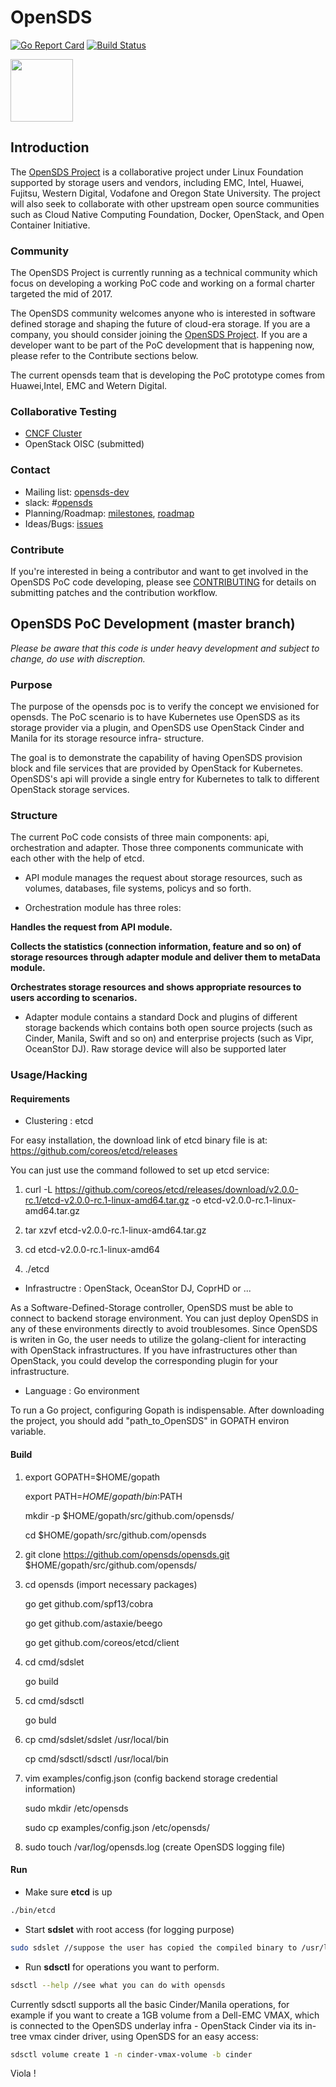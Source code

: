 # OpenSDS

[![Go Report Card](https://goreportcard.com/badge/github.com/opensds/opensds)](https://goreportcard.com/report/github.com/opensds/opensds)
[![Build Status](https://travis-ci.org/opensds/opensds.svg?branch=master)](https://travis-ci.org/opensds/opensds)

<img src="https://www.opensds.io/wp-content/uploads/2016/11/logo_opensds.png" width="100">

## Introduction

The [OpenSDS Project](https://opensds.io/) is a collaborative project under Linux
Foundation supported by storage users and vendors, including
EMC, Intel, Huawei, Fujitsu, Western Digital, Vodafone and Oregon State University. The project
will also seek to collaborate with other upstream open source communities
such as Cloud Native Computing Foundation, Docker, OpenStack, and Open
Container Initiative. 

### Community

The OpenSDS Project is currently running as a technical community which
focus on developing a working PoC code and working on a formal charter
targeted the mid of 2017.

The OpenSDS community welcomes anyone who is interested in software defined
storage and shaping the future of cloud-era storage. If you are a company,
you should consider joining the [OpenSDS Project](https://opensds.io/). 
If you are a developer want to be part of the PoC development that is happening
now, please refer to the Contribute sections below.

The current opensds team that is developing the PoC prototype comes from Huawei,Intel,
EMC and Wetern Digital.

### Collaborative Testing

* [CNCF Cluster](https://github.com/cncf/cluster/issues/30)
* OpenStack OISC (submitted)

### Contact

- Mailing list: [opensds-dev](https://groups.google.com/forum/?hl=en#!forum/opensds-dev)
- slack: #[opensds](https://opensds.slack.com)
- Planning/Roadmap: [milestones](https://github.com/opensds/opensds/milestones), [roadmap](./ROADMAP.md)
- Ideas/Bugs: [issues](https://github.com/opensds/opensds/issues)

### Contribute

If you're interested in being a contributor and want to get involved in the
OpenSDS PoC code developing, please see [CONTRIBUTING](CONTRIBUTING.md) for 
details on submitting patches and the contribution workflow.

## OpenSDS PoC Development (master branch)

_Please be aware that this code is under heavy development and subject to
change, do use with discreption._

### Purpose

The purpose of the opensds poc is to verify the concept we envisioned for opensds.
The PoC scenario is to have Kubernetes use OpenSDS as its storage provider via a
plugin, and OpenSDS use OpenStack Cinder and Manila for its storage resource infra-
structure.

The goal is to demonstrate the capability of having OpenSDS provision block and file
services that are provided by OpenStack for Kubernetes. OpenSDS's api will provide
a single entry for Kubernetes to talk to different OpenStack storage services.

### Structure
The current PoC code consists of three main components: api, orchestration and
adapter. Those three components communicate with each other with
the help of etcd.

* API module manages the request about storage resources, such as volumes, databases, file systems, policys and so forth. 

* Orchestration module has three roles: 

**Handles the request from API module.**

**Collects the statistics (connection information, feature and so on) of
   storage resources through adapter module and deliver them to metaData
   module.**
   
**Orchestrates storage resources and shows appropriate resources to users
   according to scenarios.**

* Adapter module contains a standard Dock and plugins of different storage backends which contains both open source projects (such as Cinder, Manila, Swift and so on) and enterprise projects (such as Vipr, OceanStor DJ). Raw storage device will also be supported later

### Usage/Hacking

#### Requirements

* Clustering : etcd

For easy installation, the download link of etcd binary file is at: https://github.com/coreos/etcd/releases

You can just use the command followed to set up etcd service:

1. curl -L  https://github.com/coreos/etcd/releases/download/v2.0.0-rc.1/etcd-v2.0.0-rc.1-linux-amd64.tar.gz -o etcd-v2.0.0-rc.1-linux-amd64.tar.gz

2. tar xzvf etcd-v2.0.0-rc.1-linux-amd64.tar.gz

3. cd etcd-v2.0.0-rc.1-linux-amd64

4. ./etcd

* Infrastructre : OpenStack, OceanStor DJ, CoprHD or ...

As a Software-Defined-Storage controller, OpenSDS must be able to connect to backend storage environment. You can just deploy OpenSDS in any of these environments directly to avoid troublesomes. Since OpenSDS is writen in Go, the user needs to utilize the golang-client for interacting with OpenStack infrastructures. If you have infrastructures other than OpenStack, you could develop the corresponding plugin for your infrastructure.

* Language : Go environment

To run a Go project, configuring Gopath is indispensable. After downloading the project, you should add "path_to_OpenSDS" in GOPATH environ variable.

#### Build

1. export GOPATH=$HOME/gopath

   export PATH=$HOME/gopath/bin:$PATH
   
   mkdir -p $HOME/gopath/src/github.com/opensds/
   
   cd $HOME/gopath/src/github.com/opensds
   
2. git clone https://github.com/opensds/opensds.git $HOME/gopath/src/github.com/opensds/

3. cd opensds (import necessary packages)

   go get github.com/spf13/cobra

   go get github.com/astaxie/beego

   go get github.com/coreos/etcd/client
   
4. cd cmd/sdslet

   go build
   
5. cd cmd/sdsctl

   go buld
   
6. cp cmd/sdslet/sdslet /usr/local/bin

   cp cmd/sdsctl/sdsctl /usr/local/bin

7. vim examples/config.json (config backend storage credential information)

   sudo mkdir /etc/opensds

   sudo cp examples/config.json /etc/opensds/

8. sudo touch /var/log/opensds.log (create OpenSDS logging file)

#### Run

* Make sure **etcd** is up

```sh
./bin/etcd
```

* Start **sdslet** with root access (for logging purpose)

```sh
sudo sdslet //suppose the user has copied the compiled binary to /usr/local/bin
```

* Run **sdsctl** for operations you want to perform. 

```sh
sdsctl --help //see what you can do with opensds
```

Currently sdsctl supports all the basic Cinder/Manila operations, for example if you want to 
create a 1GB volume from a Dell-EMC VMAX, which is connected to the OpenSDS underlay infra - 
OpenStack Cinder via its in-tree vmax cinder driver, using OpenSDS for an easy access:

```sh
sdsctl volume create 1 -n cinder-vmax-volume -b cinder
```
Viola !
